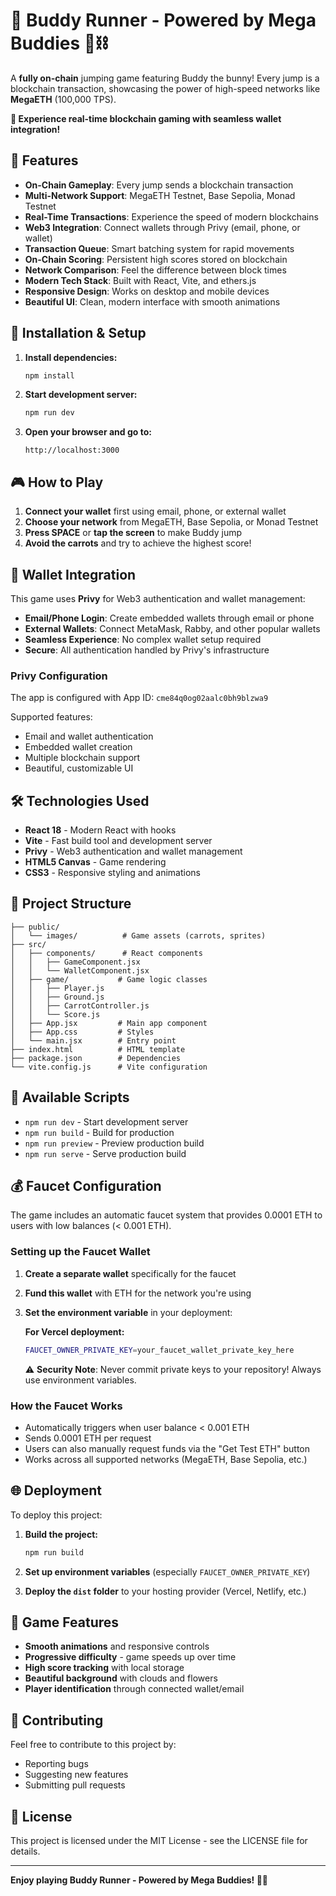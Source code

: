 # 🐰 Buddy Runner - Powered by Mega Buddies 🥕⛓️

A **fully on-chain** jumping game featuring Buddy the bunny! Every jump is a blockchain transaction, showcasing the power of high-speed networks like **MegaETH** (100,000 TPS).

**🚀 Experience real-time blockchain gaming with seamless wallet integration!**

## 🚀 Features

- **On-Chain Gameplay**: Every jump sends a blockchain transaction
- **Multi-Network Support**: MegaETH Testnet, Base Sepolia, Monad Testnet
- **Real-Time Transactions**: Experience the speed of modern blockchains
- **Web3 Integration**: Connect wallets through Privy (email, phone, or wallet)
- **Transaction Queue**: Smart batching system for rapid movements
- **On-Chain Scoring**: Persistent high scores stored on blockchain
- **Network Comparison**: Feel the difference between block times
- **Modern Tech Stack**: Built with React, Vite, and ethers.js
- **Responsive Design**: Works on desktop and mobile devices
- **Beautiful UI**: Clean, modern interface with smooth animations

## 🔧 Installation & Setup

1. **Install dependencies:**
   ```bash
   npm install
   ```

2. **Start development server:**
   ```bash
   npm run dev
   ```

3. **Open your browser and go to:**
   ```
   http://localhost:3000
   ```

## 🎮 How to Play

1. **Connect your wallet** first using email, phone, or external wallet
2. **Choose your network** from MegaETH, Base Sepolia, or Monad Testnet  
3. **Press SPACE** or **tap the screen** to make Buddy jump
4. **Avoid the carrots** and try to achieve the highest score!

## 🔐 Wallet Integration

This game uses **Privy** for Web3 authentication and wallet management:

- **Email/Phone Login**: Create embedded wallets through email or phone
- **External Wallets**: Connect MetaMask, Rabby, and other popular wallets
- **Seamless Experience**: No complex wallet setup required
- **Secure**: All authentication handled by Privy's infrastructure

### Privy Configuration

The app is configured with App ID: `cme84q0og02aalc0bh9blzwa9`

Supported features:
- Email and wallet authentication
- Embedded wallet creation
- Multiple blockchain support
- Beautiful, customizable UI

## 🛠 Technologies Used

- **React 18** - Modern React with hooks
- **Vite** - Fast build tool and development server
- **Privy** - Web3 authentication and wallet management
- **HTML5 Canvas** - Game rendering
- **CSS3** - Responsive styling and animations

## 📁 Project Structure

```
├── public/
│   └── images/          # Game assets (carrots, sprites)
├── src/
│   ├── components/      # React components
│   │   ├── GameComponent.jsx
│   │   └── WalletComponent.jsx
│   ├── game/           # Game logic classes
│   │   ├── Player.js
│   │   ├── Ground.js
│   │   ├── CarrotController.js
│   │   └── Score.js
│   ├── App.jsx         # Main app component
│   ├── App.css         # Styles
│   └── main.jsx        # Entry point
├── index.html          # HTML template
├── package.json        # Dependencies
└── vite.config.js      # Vite configuration
```

## 🔗 Available Scripts

- `npm run dev` - Start development server
- `npm run build` - Build for production
- `npm run preview` - Preview production build
- `npm run serve` - Serve production build

## 💰 Faucet Configuration

The game includes an automatic faucet system that provides 0.0001 ETH to users with low balances (< 0.001 ETH).

### Setting up the Faucet Wallet

1. **Create a separate wallet** specifically for the faucet
2. **Fund this wallet** with ETH for the network you're using  
3. **Set the environment variable** in your deployment:

   **For Vercel deployment:**
   ```bash
   FAUCET_OWNER_PRIVATE_KEY=your_faucet_wallet_private_key_here
   ```

   ⚠️ **Security Note**: Never commit private keys to your repository! Always use environment variables.

### How the Faucet Works

- Automatically triggers when user balance < 0.001 ETH
- Sends 0.0001 ETH per request
- Users can also manually request funds via the "Get Test ETH" button
- Works across all supported networks (MegaETH, Base Sepolia, etc.)

## 🌐 Deployment

To deploy this project:

1. **Build the project:**
   ```bash
   npm run build
   ```

2. **Set up environment variables** (especially `FAUCET_OWNER_PRIVATE_KEY`)

3. **Deploy the `dist` folder** to your hosting provider (Vercel, Netlify, etc.)

## 🎯 Game Features

- **Smooth animations** and responsive controls
- **Progressive difficulty** - game speeds up over time
- **High score tracking** with local storage
- **Beautiful background** with clouds and flowers
- **Player identification** through connected wallet/email

## 🤝 Contributing

Feel free to contribute to this project by:
- Reporting bugs
- Suggesting new features
- Submitting pull requests

## 📄 License

This project is licensed under the MIT License - see the LICENSE file for details.

---

**Enjoy playing Buddy Runner - Powered by Mega Buddies! 🐰🥕**